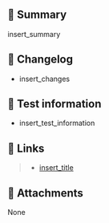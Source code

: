 ## 🎯 Summary
insert_summary

## 📝 Changelog
- insert_changes

## 🔬 Test information
- insert_test_information

## 🔗 Links
> - [insert_title](insert_link)

## 🌅 Attachments
None
